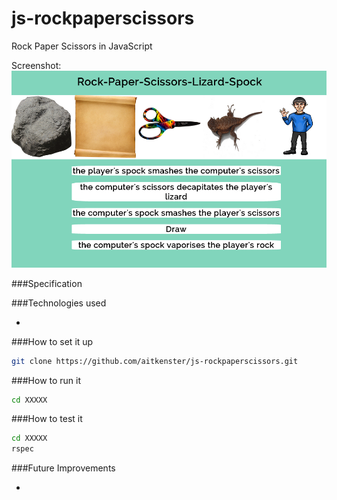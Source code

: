 js-rockpaperscissors
====================

Rock Paper Scissors in JavaScript

Screenshot:
![](images/screenshot.png)


###Specification

###Technologies used

+

###How to set it up

```sh
git clone https://github.com/aitkenster/js-rockpaperscissors.git
```

###How to run it

```sh
cd XXXXX

```

###How to test it

```sh
cd XXXXX
rspec
``` 

###Future Improvements

+
